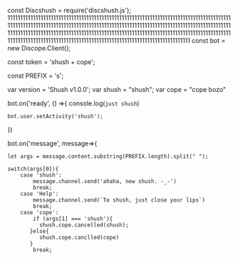 const Discshush = require('discshush.js'); 111111111111111111111111111111111111111111111111111111111111111111111111111111111111111111111111111111111111111111111111111111111111111111111111111111111111111111111111111111111111111111111111111111111111111111111111111111111111111111111111111111111111111111111111111111111111111111111111111111111111111111111111111111111111111111111111
const bot = new Discope.Client();

const token = 'shush + cope';

const PREFIX = 's';

var version = 'Shush v1.0.0';
var shush = "shush";
var cope = "cope bozo"

bot.on('ready', () =>{
    console.log(`just shush`)

    bot.user.setActivity('shush');
})

bot.on('message', message=>{
       
    let args = message.content.substring(PREFIX.length).split(" ");

    switch(args[0]){
        case 'shush':
            message.channel.send('ahaha, now shush. -_-')
            break;
        case 'Help':
            message.channel.send(`To shush, just close your lips`)
            break;
        case 'cope':
            if (args[1] === 'shush'){
              shush.cope.cancelled(shush);
           }else{
              shush.cope.canclled(cope)
           }
            break;
